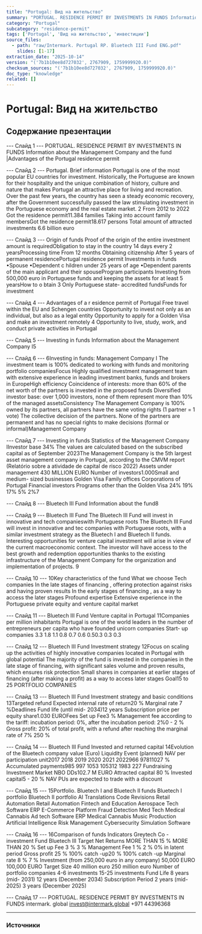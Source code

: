 ```yaml
---
title: "Portugal: Вид на жительство"
summary: "PORTUGAL. RESIDENCE PERMIT BY INVESTMENTS IN FUNDS Information about the Management Company and the fund |Advantages of the Portugal residence permit Portugal."
category: "Portugal"
subcategory: "residence-permit"
tags: ['Portugal', 'Вид на жительство', 'инвестиции']
source_files:
  - path: "raw/Intermark. Portugal RP. Bluetech III Fund ENG.pdf"
    slides: [1-17]
extraction_date: "2025-10-14"
version: "('7b1b10ee8d727032', 2767909, 1759999920.0)"
checksum_sources: "('7b1b10ee8d727032', 2767909, 1759999920.0)"
doc_type: "knowledge"
related: []
---
```


# Portugal: Вид на жительство

## Содержание презентации

--- Слайд 1 ---
PORTUGAL. RESIDENCE PERMIT BY INVESTMENTS IN FUNDS
Information about the Management Company and the fund |Advantages of the Portugal residence permit

--- Слайд 2 ---
Portugal.
Brief information
Portugal is one of the most popular EU countries for investment. 
Historically, the Portuguese are known for their hospitality and the 
unique combination of history, culture and nature that makes 
Portugal an attractive place for living and recreation.
Over the past few years, the country has seen a steady economic 
recovery, after the Government successfully passed the law 
stimulating investment in the Portuguese economy and the real 
estate market.
2
From 2012 to 2022 Got the residence permit11.384 families
Taking into account family 
membersGot the residence permit18.617 persons
Total amount of attracted investments 6.6  billion euro

--- Слайд 3 ---
Origin of funds
Proof of the origin of the entire 
investment amount is requiredObligation to stay in the country
14 days every 2 yearsProcessing time
From 12 months
Obtaining citizenship
After 5 years of permanent residencePortugal residence permit 
Investments in funds
•Spouse
•Dependent c hildren under 25 years of age
•Dependent parents of the main applicant and their spouseProgram participants
Investing from 500,000 euro in Portuguese funds and 
keeping the assets for at least 5 yearsHow to o btain
3
Only Portuguese state- accredited fundsFunds for investment

--- Слайд 4 ---
Advantages of a r esidence permit 
of Portugal
Free travel 
within the EU and Schengen countries
Opportunity to invest not only as an individual, but also as a legal entity
Opportunity to apply for a Golden Visa and make an investment remotely 4
Opportunity to live, study, work, and conduct private activities in Portugal

--- Слайд 5 ---
Investing in funds
Information about the Management Company I5

--- Слайд 6 ---
6Investing in funds: Management Company I
The investment team is 100% dedicated to working 
with funds and monitoring portfolio companiesFocus
Highly qualified investment management team with extensive experience in leading investment banks, 
funds and brokers in EuropeHigh efficiency
Coincidence of interests: more than 60% of the net worth of the partners is invested in the proposed funds
Diversified investor base: over 1,000 investors, none of 
them represent more than 10% of the managed assetsConsistency
The Management Company is 100% owned by its partners, all 
partners have the same voting rights (1 partner = 1 vote)
The collective decision of the partners. None of the partners are 
permanent and has no special rights to make decisions (formal 
or informal)Management Company

--- Слайд 7 ---
Investing in funds
Statistics of the Management Company IInvestor base 
34%
The values are calculated based on the subscribed capital 
as of September 2023The Management Company is the 5th largest asset management company in 
Portugal, according to the CMVM report (Relatório sobre a atividade de capital de risco 2022)
Assets under management 430  MILLION EURO
Number of investors1.000Small  and medium-
sized businesses
Golden 
Visa
Family
offices
Corporations of 
Portugal
Financial
investors
Programs other 
than the Golden Visa 24%
19%
17%
5%
2%7

--- Слайд 8 ---
Bluetech III Fund
Information about the fund8

--- Слайд 9 ---
Bluetech III 
Fund
The Bluetech III Fund will invest in
innovative and tech companieswith Portuguese roots
The Bluetech III Fund will invest in innovative and tec 
companies with Portuguese roots, with a similar investment 
strategy as the Bluetech I and Bluetech II funds.
Interesting opportunities for venture capital investment will 
arise in view of the current macroeconomic context.
The investor will have access to the best growth and 
redemption opportunities thanks to the existing infrastructure 
of the Management Company for the organization and implementation of projects.
9

--- Слайд 10 ---
10Key characteristics 
of the fund
What we choose
Tech companies
In the late stages of financing , offering protection against 
risks and having proven results
In the early stages of financing , as a way to access the 
later stages
Profound expertise
Extensive experience in the Portuguese private equity 
and venture capital market

--- Слайд 11 ---
Bluetech III Fund
Venture capital in Portugal
11Companies per million inhabitants
Portugal is one of the world leaders in the number of entrepreneurs per capita who have founded unicorn companies
Start- up companies
3.3
1.8
1.1
0.8 0.7 0.6 0.50.3 0.3 0.3

--- Слайд 12 ---
Bluetech III Fund
Investment strategy 
12Focus on scaling up the activities of highly innovative 
companies located in Portugal with global potential
The majority of the fund is invested in the companies in the late 
stage of financing, with significant sales volume and proven 
results, which ensures risk protection
Small shares in companies at earlier stages of financing (after
making a profit) as a way to access later stages
Goal15 to 25  PORTFOLIO COMPANIES

--- Слайд 13 ---
Bluetech III Fund
Investment strategy and basic conditions
13Targeted refund
Expected internal rate of return20 %
Marginal rate 7 %Deadlines
Fund life (until mid- 2034)12 years
Subscription price per equity share1.030 EUROFees
Set up Fee3 %
Management fee according to the tariff: 
incubation period: 0%, after the incubation period: 
2%0 - 2 %
Gross profit: 20% of total profit, with a refund 
after reaching the marginal rate of 7% 250 %

--- Слайд 14 ---
Bluetech III Fund
Invested and returned capital
14Evolution of the Bluetech company value (Euro) Liquidity Event (planned)
NAV per participation unit2017 2018 2019 2020 2021 2022966 97811027 %
Accumulated payments985 997 1053 105312 1983 227
Fundraising Investment Market NBO DDs102.7 M EURO
Attracted capital
80 %
Invested capital5 - 20 % NAV
PUs are expected to trade 
with a discount

--- Слайд 15 ---
15Portfolio. Bluetech I and Bluetech II funds 
Bluetech I portfolio Bluetech II portfolio
AI Translations Code Revisions Retail Automation Retail Automation Fintech and Education
Aerospace Tech Software ERP E-Commerce Platform Fraud Detection Med Tech
Medical Cannabis Ad tech Software ERP Medical Cannabis Music Production
Artificial Intelligence Risk Management Cybersecurity Simulation Software

--- Слайд 16 ---
16Comparison of funds 
Indicators Greytech Co -investment Fund Bluetech III 
Target Net Returns MORE THAN  15 % MORE THAN  20 %
Set up Fee 3 % 3 %
Management Fee 1 % 2 %
0% in latent period
Gross profit 25 %
100% catch -up20 %
100% catch -up
Marginal rate 8 % 7 %
Investment (from 250,000 euro in any company) 50,000 EURO 100,000 EURO
Target Size 40 million euro 250 million euro
Number of portfolio companies 4-6 investments 15-25 investments
Fund Life 8 years (mid- 2031) 12 years (December 2034)
Subscription Period 2 years (mid- 2025) 3 years (December 2025)

--- Слайд 17 ---
PORTUGAL. RESIDENCE PERMIT BY INVESTMENTS IN FUNDS
intermark. global invest@intermark.global +971 44396368


---

### Источники
[^src1]: raw/Intermark. Portugal RP. Bluetech III Fund ENG.pdf → слайды 1–17
